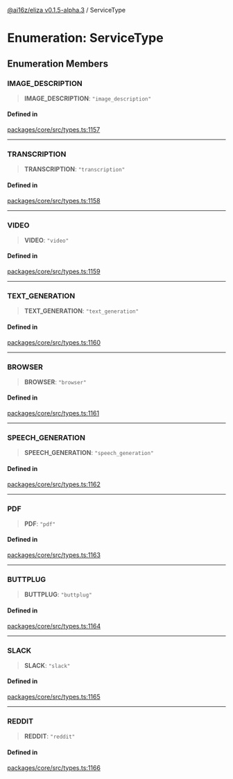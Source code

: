 [@ai16z/eliza v0.1.5-alpha.3](../index.md) / ServiceType

# Enumeration: ServiceType

## Enumeration Members

### IMAGE\_DESCRIPTION

> **IMAGE\_DESCRIPTION**: `"image_description"`

#### Defined in

[packages/core/src/types.ts:1157](https://github.com/AIFlowML/eliza_aiflow/blob/main/packages/core/src/types.ts#L1157)

***

### TRANSCRIPTION

> **TRANSCRIPTION**: `"transcription"`

#### Defined in

[packages/core/src/types.ts:1158](https://github.com/AIFlowML/eliza_aiflow/blob/main/packages/core/src/types.ts#L1158)

***

### VIDEO

> **VIDEO**: `"video"`

#### Defined in

[packages/core/src/types.ts:1159](https://github.com/AIFlowML/eliza_aiflow/blob/main/packages/core/src/types.ts#L1159)

***

### TEXT\_GENERATION

> **TEXT\_GENERATION**: `"text_generation"`

#### Defined in

[packages/core/src/types.ts:1160](https://github.com/AIFlowML/eliza_aiflow/blob/main/packages/core/src/types.ts#L1160)

***

### BROWSER

> **BROWSER**: `"browser"`

#### Defined in

[packages/core/src/types.ts:1161](https://github.com/AIFlowML/eliza_aiflow/blob/main/packages/core/src/types.ts#L1161)

***

### SPEECH\_GENERATION

> **SPEECH\_GENERATION**: `"speech_generation"`

#### Defined in

[packages/core/src/types.ts:1162](https://github.com/AIFlowML/eliza_aiflow/blob/main/packages/core/src/types.ts#L1162)

***

### PDF

> **PDF**: `"pdf"`

#### Defined in

[packages/core/src/types.ts:1163](https://github.com/AIFlowML/eliza_aiflow/blob/main/packages/core/src/types.ts#L1163)

***

### BUTTPLUG

> **BUTTPLUG**: `"buttplug"`

#### Defined in

[packages/core/src/types.ts:1164](https://github.com/AIFlowML/eliza_aiflow/blob/main/packages/core/src/types.ts#L1164)

***

### SLACK

> **SLACK**: `"slack"`

#### Defined in

[packages/core/src/types.ts:1165](https://github.com/AIFlowML/eliza_aiflow/blob/main/packages/core/src/types.ts#L1165)

***

### REDDIT

> **REDDIT**: `"reddit"`

#### Defined in

[packages/core/src/types.ts:1166](https://github.com/AIFlowML/eliza_aiflow/blob/main/packages/core/src/types.ts#L1166)
